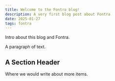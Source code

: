 ```yaml
---
title: Welcome to the Fontra blog!
description: A very first blog post about Fontra
date: 2025-01-27
tags: fontra
---
```

Intro about this blog and Fontra.

A paragraph of text.

## A Section Header

Where we would write about more items.
